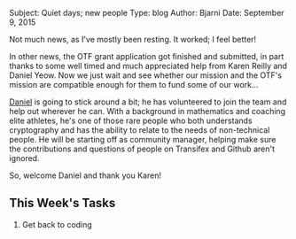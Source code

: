 Subject: Quiet days; new people
Type: blog
Author: Bjarni
Date: September 9, 2015

Not much news, as I've mostly been resting. It worked; I feel better!

In other news, the OTF grant application got finished and submitted, in
part thanks to some well timed and much appreciated help from Karen
Reilly and Daniel Yeow. Now we just wait and see whether our mission and
the OTF's mission are compatible enough for them to fund some of our
work...

[Daniel](http://www.danielyeow.com/) is going to stick around a bit; he
has volunteered to join the team and help out wherever he can. With a
background in mathematics and coaching elite athletes, he's one of those
rare people who both understands cryptography and has the ability to
relate to the needs of non-technical people. He will be starting off as
community manager, helping make sure the contributions and questions of
people on Transifex and Github aren't ignored.

So, welcome Daniel and thank you Karen!


## This Week's Tasks

1. Get back to coding
